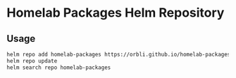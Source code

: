 # Homelab Packages Helm Repository

## Usage
```bash
helm repo add homelab-packages https://orbli.github.io/homelab-packages
helm repo update
helm search repo homelab-packages
```
